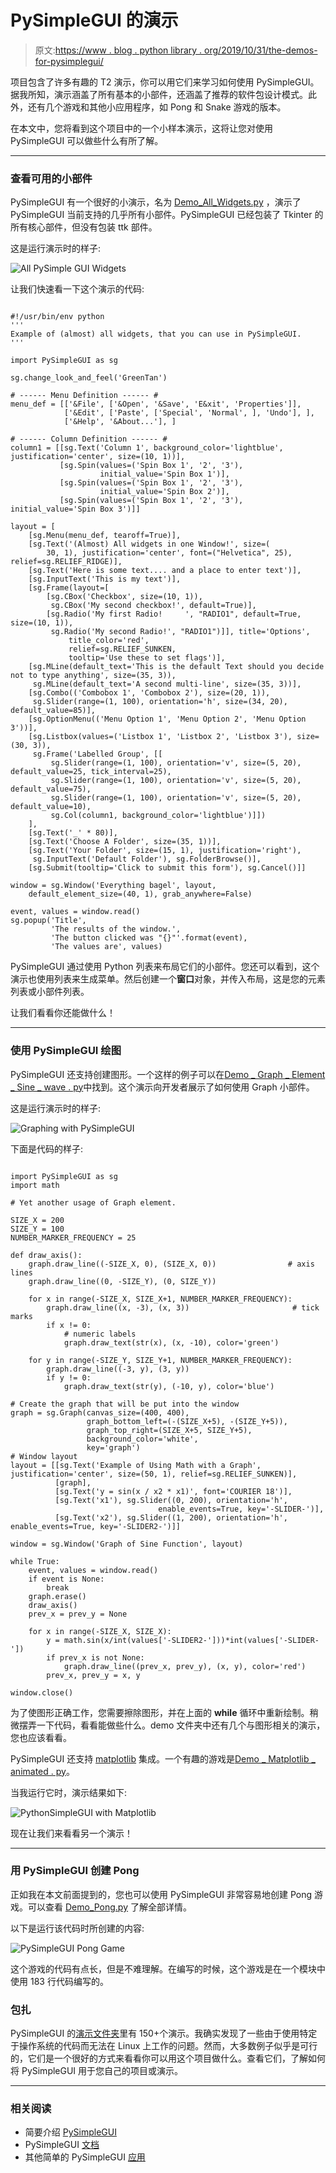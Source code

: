 # PySimpleGUI 的演示

> 原文:[https://www . blog . python library . org/2019/10/31/the-demos-for-pysimplegui/](https://www.blog.pythonlibrary.org/2019/10/31/the-demos-for-pysimplegui/)

项目包含了许多有趣的 T2 演示，你可以用它们来学习如何使用 PySimpleGUI。据我所知，演示涵盖了所有基本的小部件，还涵盖了推荐的软件包设计模式。此外，还有几个游戏和其他小应用程序，如 Pong 和 Snake 游戏的版本。

在本文中，您将看到这个项目中的一个小样本演示，这将让您对使用 PySimpleGUI 可以做些什么有所了解。

* * *

### 查看可用的小部件

PySimpleGUI 有一个很好的小演示，名为 [Demo_All_Widgets.py](https://github.com/PySimpleGUI/PySimpleGUI/blob/master/DemoPrograms/Demo_All_Widgets.py) ，演示了 PySimpleGUI 当前支持的几乎所有小部件。PySimpleGUI 已经包装了 Tkinter 的所有核心部件，但没有包装 ttk 部件。

这是运行演示时的样子:

![All PySimple GUI Widgets](../Images/3b179698f1c8f48629fddbd431688a8e.png)

让我们快速看一下这个演示的代码:

```

#!/usr/bin/env python
'''
Example of (almost) all widgets, that you can use in PySimpleGUI.
'''

import PySimpleGUI as sg

sg.change_look_and_feel('GreenTan')

# ------ Menu Definition ------ #
menu_def = [['&File', ['&Open', '&Save', 'E&xit', 'Properties']],
            ['&Edit', ['Paste', ['Special', 'Normal', ], 'Undo'], ],
            ['&Help', '&About...'], ]

# ------ Column Definition ------ #
column1 = [[sg.Text('Column 1', background_color='lightblue', justification='center', size=(10, 1))],
           [sg.Spin(values=('Spin Box 1', '2', '3'),
                    initial_value='Spin Box 1')],
           [sg.Spin(values=('Spin Box 1', '2', '3'),
                    initial_value='Spin Box 2')],
           [sg.Spin(values=('Spin Box 1', '2', '3'), initial_value='Spin Box 3')]]

layout = [
    [sg.Menu(menu_def, tearoff=True)],
    [sg.Text('(Almost) All widgets in one Window!', size=(
        30, 1), justification='center', font=("Helvetica", 25), relief=sg.RELIEF_RIDGE)],
    [sg.Text('Here is some text.... and a place to enter text')],
    [sg.InputText('This is my text')],
    [sg.Frame(layout=[
        [sg.CBox('Checkbox', size=(10, 1)),
         sg.CBox('My second checkbox!', default=True)],
        [sg.Radio('My first Radio!     ', "RADIO1", default=True, size=(10, 1)),
         sg.Radio('My second Radio!', "RADIO1")]], title='Options',
             title_color='red',
             relief=sg.RELIEF_SUNKEN,
             tooltip='Use these to set flags')],
    [sg.MLine(default_text='This is the default Text should you decide not to type anything', size=(35, 3)),
     sg.MLine(default_text='A second multi-line', size=(35, 3))],
    [sg.Combo(('Combobox 1', 'Combobox 2'), size=(20, 1)),
     sg.Slider(range=(1, 100), orientation='h', size=(34, 20), default_value=85)],
    [sg.OptionMenu(('Menu Option 1', 'Menu Option 2', 'Menu Option 3'))],
    [sg.Listbox(values=('Listbox 1', 'Listbox 2', 'Listbox 3'), size=(30, 3)),
     sg.Frame('Labelled Group', [[
         sg.Slider(range=(1, 100), orientation='v', size=(5, 20), default_value=25, tick_interval=25),
         sg.Slider(range=(1, 100), orientation='v', size=(5, 20), default_value=75),
         sg.Slider(range=(1, 100), orientation='v', size=(5, 20), default_value=10),
         sg.Col(column1, background_color='lightblue')]])
    ],
    [sg.Text('_' * 80)],
    [sg.Text('Choose A Folder', size=(35, 1))],
    [sg.Text('Your Folder', size=(15, 1), justification='right'),
     sg.InputText('Default Folder'), sg.FolderBrowse()],
    [sg.Submit(tooltip='Click to submit this form'), sg.Cancel()]]

window = sg.Window('Everything bagel', layout,
    default_element_size=(40, 1), grab_anywhere=False)

event, values = window.read()
sg.popup('Title',
         'The results of the window.',
         'The button clicked was "{}"'.format(event),
         'The values are', values)

```

PySimpleGUI 通过使用 Python 列表来布局它们的小部件。您还可以看到，这个演示也使用列表来生成菜单。然后创建一个**窗口**对象，并传入布局，这是您的元素列表或小部件列表。

让我们看看你还能做什么！

* * *

### 使用 PySimpleGUI 绘图

PySimpleGUI 还支持创建图形。一个这样的例子可以在[Demo _ Graph _ Element _ Sine _ wave . py](https://github.com/PySimpleGUI/PySimpleGUI/blob/master/DemoPrograms/Demo_Graph_Element_Sine_Wave.py)中找到。这个演示向开发者展示了如何使用 Graph 小部件。

这是运行演示时的样子:

![Graphing with PySimpleGUI](../Images/34c439099acc3e25ef227189ea3a4ec1.png)

下面是代码的样子:

```

import PySimpleGUI as sg
import math

# Yet another usage of Graph element.

SIZE_X = 200
SIZE_Y = 100
NUMBER_MARKER_FREQUENCY = 25

def draw_axis():
    graph.draw_line((-SIZE_X, 0), (SIZE_X, 0))                # axis lines
    graph.draw_line((0, -SIZE_Y), (0, SIZE_Y))

    for x in range(-SIZE_X, SIZE_X+1, NUMBER_MARKER_FREQUENCY):
        graph.draw_line((x, -3), (x, 3))                       # tick marks
        if x != 0:
            # numeric labels
            graph.draw_text(str(x), (x, -10), color='green')

    for y in range(-SIZE_Y, SIZE_Y+1, NUMBER_MARKER_FREQUENCY):
        graph.draw_line((-3, y), (3, y))
        if y != 0:
            graph.draw_text(str(y), (-10, y), color='blue')

# Create the graph that will be put into the window
graph = sg.Graph(canvas_size=(400, 400),
                 graph_bottom_left=(-(SIZE_X+5), -(SIZE_Y+5)),
                 graph_top_right=(SIZE_X+5, SIZE_Y+5),
                 background_color='white',
                 key='graph')
# Window layout
layout = [[sg.Text('Example of Using Math with a Graph', justification='center', size=(50, 1), relief=sg.RELIEF_SUNKEN)],
          [graph],
          [sg.Text('y = sin(x / x2 * x1)', font='COURIER 18')],
          [sg.Text('x1'), sg.Slider((0, 200), orientation='h',
                                 enable_events=True, key='-SLIDER-')],
          [sg.Text('x2'), sg.Slider((1, 200), orientation='h', enable_events=True, key='-SLIDER2-')]]

window = sg.Window('Graph of Sine Function', layout)

while True:
    event, values = window.read()
    if event is None:
        break
    graph.erase()
    draw_axis()
    prev_x = prev_y = None

    for x in range(-SIZE_X, SIZE_X):
        y = math.sin(x/int(values['-SLIDER2-']))*int(values['-SLIDER-'])
        if prev_x is not None:
            graph.draw_line((prev_x, prev_y), (x, y), color='red')
        prev_x, prev_y = x, y

window.close()

```

为了使图形正确工作，您需要擦除图形，并在上面的 **while** 循环中重新绘制。稍微摆弄一下代码，看看能做些什么。demo 文件夹中还有几个与图形相关的演示，您也应该看看。

PySimpleGUI 还支持 [matplotlib](https://matplotlib.org/) 集成。一个有趣的游戏是[Demo _ Matplotlib _ animated . py](https://github.com/PySimpleGUI/PySimpleGUI/blob/master/DemoPrograms/Demo_Matplotlib_Animated.py)。

当我运行它时，演示结果如下:

![PythonSimpleGUI with Matplotlib](../Images/0d7d2e844fbcd0842e7d182e201a6a30.png)

现在让我们来看看另一个演示！

* * *

### 用 PySimpleGUI 创建 Pong

正如我在本文前面提到的，您也可以使用 PySimpleGUI 非常容易地创建 Pong 游戏。可以查看 [Demo_Pong.py](https://github.com/PySimpleGUI/PySimpleGUI/blob/master/DemoPrograms/Demo_Pong.py) 了解全部详情。

以下是运行该代码时所创建的内容:

![PySimpleGUI Pong Game](../Images/e83c6cc2ec49b02f66ed594e0c034e0e.png)

这个游戏的代码有点长，但是不难理解。在编写的时候，这个游戏是在一个模块中使用 183 行代码编写的。

### 包扎

PySimpleGUI 的[演示文件夹](https://github.com/PySimpleGUI/PySimpleGUI/tree/master/DemoPrograms)里有 150+个演示。我确实发现了一些由于使用特定于操作系统的代码而无法在 Linux 上工作的问题。然而，大多数例子似乎是可行的，它们是一个很好的方式来看看你可以用这个项目做什么。查看它们，了解如何将 PySimpleGUI 用于您自己的项目或演示。

* * *

### 相关阅读

*   简要介绍 [PySimpleGUI](https://www.blog.pythonlibrary.org/2019/10/23/a-brief-intro-to-pysimplegui/)
*   PySimpleGUI [文档](https://pysimplegui.readthedocs.io/)
*   其他简单的 PySimpleGUI [应用](https://github.com/israel-dryer)
